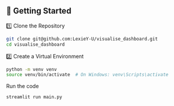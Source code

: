 ## 🚀 Getting Started
1️⃣ Clone the Repository
 ```bash
git clone git@github.com:LexieY-U/visualise_dashboard.git
cd visualise_dashboard
```
2️⃣ Create a Virtual Environment
```bash
python -m venv venv
source venv/bin/activate  # On Windows: venv\Scripts\activate
```

Run the code
```bash
streamlit run main.py
```
